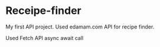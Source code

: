 # Receipe-finder

My first API project. Used edamam.com API for recipe finder.

Used Fetch API async await call 
